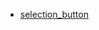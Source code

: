 



- [ selection_button ](https://github.com/AhmedTahaMohamedeen/flutter_packages/selection_button)
